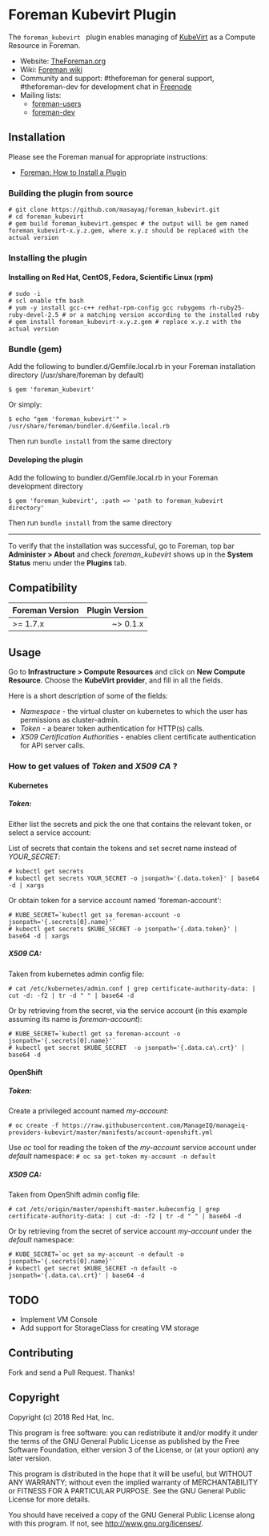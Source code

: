 
# Foreman Kubevirt Plugin

The ```foreman_kubevirt ``` plugin enables managing of [KubeVirt](https://kubevirt.io) as a Compute Resource in Foreman.

* Website: [TheForeman.org](http://theforeman.org)
* Wiki: [Foreman wiki](http://projects.theforeman.org/projects/foreman/wiki/About)
* Community and support: #theforeman for general support, #theforeman-dev for development chat in [Freenode](irc.freenode.net)
* Mailing lists:
    * [foreman-users](https://groups.google.com/forum/?fromgroups#!forum/foreman-users)
    * [foreman-dev](https://groups.google.com/forum/?fromgroups#!forum/foreman-dev)


## Installation

Please see the Foreman manual for appropriate instructions:

* [Foreman: How to Install a Plugin](https://theforeman.org/plugins/#2.Installation)


### Building the plugin from source
    # git clone https://github.com/masayag/foreman_kubevirt.git
    # cd foreman_kubevirt
    # gem build foreman_kubevirt.gemspec # the output will be gem named foreman_kubevirt-x.y.z.gem, where x.y.z should be replaced with the actual version

### Installing the plugin

#### Installing on Red Hat, CentOS, Fedora, Scientific Linux (rpm)
    # sudo -i
    # scl enable tfm bash
    # yum -y install gcc-c++ redhat-rpm-config gcc rubygems rh-ruby25-ruby-devel-2.5 # or a matching version according to the installed ruby
    # gem install foreman_kubevirt-x.y.z.gem # replace x.y.z with the actual version

### Bundle (gem)

Add the following to bundler.d/Gemfile.local.rb in your Foreman installation directory (/usr/share/foreman by default)

    $ gem 'foreman_kubevirt'

Or simply:

    $ echo "gem 'foreman_kubevirt'" > /usr/share/foreman/bundler.d/Gemfile.local.rb

Then run `bundle install` from the same directory

#### Developing the plugin
Add the following to bundler.d/Gemfile.local.rb in your Foreman development directory

    $ gem 'foreman_kubevirt', :path => 'path to foreman_kubevirt directory'

Then run `bundle install` from the same directory

-------------------
To verify that the installation was successful, go to Foreman, top bar **Administer > About** and check *foreman_kubevirt* shows up in the **System Status** menu under the **Plugins** tab.

## Compatibility

| Foreman Version | Plugin Version |
| --------------- | --------------:|
| >= 1.7.x        | ~> 0.1.x       |

## Usage
Go to **Infrastructure > Compute Resources** and click on **New Compute Resource**.
Choose the **KubeVirt provider**, and fill in all the fields.

Here is a short description of some of the fields:
* *Namespace* - the virtual cluster on kubernetes to which the user has permissions as cluster-admin.
* *Token* - a bearer token authentication for HTTP(s) calls.
* *X509 Certification Authorities* - enables client certificate authentication for API server calls.

### How to get values of *Token* and *X509 CA* ?

#### Kubernetes
##### *Token*:

Either list the secrets and pick the one that contains the relevant token, or select a service account:

List of secrets that contain the tokens and set secret name instead of *YOUR_SECRET*:
```
# kubectl get secrets
# kubectl get secrets YOUR_SECRET -o jsonpath='{.data.token}' | base64 -d | xargs
```

Or obtain token for a service account named 'foreman-account':
```
# KUBE_SECRET=`kubectl get sa foreman-account -o jsonpath='{.secrets[0].name}'`
# kubectl get secrets $KUBE_SECRET -o jsonpath='{.data.token}' | base64 -d | xargs
```

##### *X509 CA*:

Taken from kubernetes admin config file:
```
# cat /etc/kubernetes/admin.conf | grep certificate-authority-data: | cut -d: -f2 | tr -d " " | base64 -d
```

Or by retrieving from the secret, via the service account (in this example assuming its name is *foreman-account*):
```
# KUBE_SECRET=`kubectl get sa foreman-account -o jsonpath='{.secrets[0].name}'`
# kubectl get secret $KUBE_SECRET  -o jsonpath='{.data.ca\.crt}' | base64 -d
```

#### OpenShift
##### *Token*:

Create a privileged account named *my-account*:
```
# oc create -f https://raw.githubusercontent.com/ManageIQ/manageiq-providers-kubevirt/master/manifests/account-openshift.yml
```
Use *oc* tool for reading the token of the *my-account* service account under *default* namespace:
`# oc sa get-token my-account -n default`

##### *X509 CA*:

Taken from OpenShift admin config file:
```
# cat /etc/origin/master/openshift-master.kubeconfig | grep certificate-authority-data: | cut -d: -f2 | tr -d " " | base64 -d
```

Or by retrieving from the secret of service account *my-account* under the *default* namespace:
```
# KUBE_SECRET=`oc get sa my-account -n default -o jsonpath='{.secrets[0].name}'`
# kubectl get secret $KUBE_SECRET -n default -o jsonpath='{.data.ca\.crt}' | base64 -d
```

## TODO

* Implement VM Console
* Add support for StorageClass for creating VM storage

## Contributing

Fork and send a Pull Request. Thanks!

## Copyright

Copyright (c) 2018 Red Hat, Inc.

This program is free software: you can redistribute it and/or modify
it under the terms of the GNU General Public License as published by
the Free Software Foundation, either version 3 of the License, or
(at your option) any later version.

This program is distributed in the hope that it will be useful,
but WITHOUT ANY WARRANTY; without even the implied warranty of
MERCHANTABILITY or FITNESS FOR A PARTICULAR PURPOSE.  See the
GNU General Public License for more details.

You should have received a copy of the GNU General Public License
along with this program.  If not, see <http://www.gnu.org/licenses/>.
